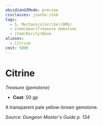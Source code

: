 ```yaml
---
obsidianUIMode: preview
cssclasses: json5e-item
tags:
  - 5. Mechanics\Src\5e\(DMG)
  - item\Gear\Treasure Gemstone
  - item\Rarity\None
aliases:
  - Citrine
cost: 5000
---
```

# Citrine
*Treasure (gemstone)*  

- **Cost**: 50 gp

A transparent pale yellow-brown gemstone.

*Source: Dungeon Master's Guide p. 134*
